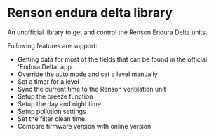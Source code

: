# Renson endura delta library

An unofficial library to get and control the Renson Endura Delta units.

Following features are support:
- Getting data for most of the fields that can be found in the official 'Endura Delta' app.
- Override the auto mode and set a level manually
- Set a timer for a level
- Sync the current time to the Renson ventilation unit
- Setup the breeze function
- Setup the day and night time
- Setup pollution settings
- Set the filter clean time
- Compare firmware version with online version